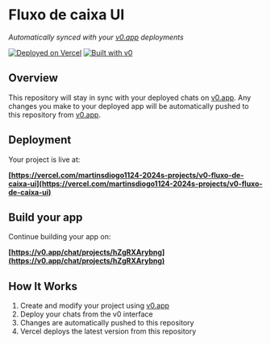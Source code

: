 # Fluxo de caixa UI

*Automatically synced with your [v0.app](https://v0.app) deployments*

[![Deployed on Vercel](https://img.shields.io/badge/Deployed%20on-Vercel-black?style=for-the-badge&logo=vercel)](https://vercel.com/martinsdiogo1124-2024s-projects/v0-fluxo-de-caixa-ui)
[![Built with v0](https://img.shields.io/badge/Built%20with-v0.app-black?style=for-the-badge)](https://v0.app/chat/projects/hZgRXArybng)

## Overview

This repository will stay in sync with your deployed chats on [v0.app](https://v0.app).
Any changes you make to your deployed app will be automatically pushed to this repository from [v0.app](https://v0.app).

## Deployment

Your project is live at:

**[https://vercel.com/martinsdiogo1124-2024s-projects/v0-fluxo-de-caixa-ui](https://vercel.com/martinsdiogo1124-2024s-projects/v0-fluxo-de-caixa-ui)**

## Build your app

Continue building your app on:

**[https://v0.app/chat/projects/hZgRXArybng](https://v0.app/chat/projects/hZgRXArybng)**

## How It Works

1. Create and modify your project using [v0.app](https://v0.app)
2. Deploy your chats from the v0 interface
3. Changes are automatically pushed to this repository
4. Vercel deploys the latest version from this repository